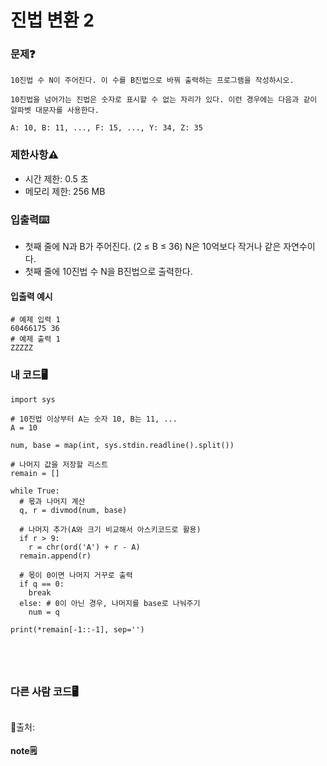 # 진법 변환 2

### 문제❓
```
10진법 수 N이 주어진다. 이 수를 B진법으로 바꿔 출력하는 프로그램을 작성하시오.

10진법을 넘어가는 진법은 숫자로 표시할 수 없는 자리가 있다. 이런 경우에는 다음과 같이 알파벳 대문자를 사용한다.

A: 10, B: 11, ..., F: 15, ..., Y: 34, Z: 35
```

### 제한사항⚠️
* 시간 제한: 0.5 초
* 메모리 제한: 256 MB

### 입출력⌨️
* 첫째 줄에 N과 B가 주어진다. (2 ≤ B ≤ 36) N은 10억보다 작거나 같은 자연수이다.
* 첫째 줄에 10진법 수 N을 B진법으로 출력한다.

#### 입출력 예시
```
# 예제 입력 1 
60466175 36
# 예제 출력 1 
ZZZZZ
```

### 내 코드🖥️
```
import sys 

# 10진법 이상부터 A는 숫자 10, B는 11, ...
A = 10

num, base = map(int, sys.stdin.readline().split())

# 나머지 값을 저장할 리스트
remain = []

while True:
  # 몫과 나머지 계산
  q, r = divmod(num, base)
  
  # 나머지 추가(A와 크기 비교해서 아스키코드로 활용)
  if r > 9:
    r = chr(ord('A') + r - A)
  remain.append(r)
  
  # 몫이 0이면 나머지 거꾸로 출력
  if q == 0:
    break
  else: # 0이 아닌 경우, 나머지를 base로 나눠주기
    num = q
    
print(*remain[-1::-1], sep='')





```


### 다른 사람 코드🖥️
```

```
🔗출처: 

#### note🗒️
> 

